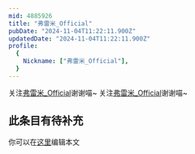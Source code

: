 ```yaml
---
mid: 4885926
title: "弗雷米_Official"
pubDate: "2024-11-04T11:22:11.900Z"
updatedDate: "2024-11-04T11:22:11.900Z"
profile:
  {
    Nickname: ["弗雷米_Official"],
  }
---
```


关注[弗雷米_Official](https://space.bilibili.com/4885926)谢谢喵~ 关注[弗雷米_Official](https://space.bilibili.com/4885926)谢谢喵~

## 此条目有待补充
你可以在[这里](https://github.com/Yuhanawa/VTuber.ICU/edit/master/src/content/v/弗雷米_Official/index.md)编辑本文
